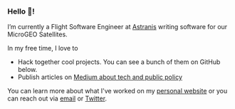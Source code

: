 ### Hello 👋!

I’m currently a Flight Software Engineer at [Astranis](astranis.com) writing software for our MicroGEO Satellites. 

In my free time, I love to 
- Hack together cool projects. You can see a bunch of them on GitHub below.
- Publish articles on [Medium about tech and public policy](blog.anmolparande.com)

You can learn more about what I've worked on my [personal website](anmolparande.com) or you can reach out via [email](mailto:parande.anmol@gmail.com) or [Twitter](https://twitter.com/parandea1_7).
